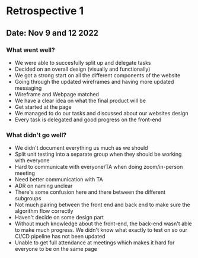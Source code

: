 # Retrospective 1
## Date: Nov 9 and 12 2022
### What went well?
- We were able to succesfully split up and delegate tasks
- Decided on an overall design (visually and functionally)
- We got a strong start on all the different components of the website
- Going through the updated wireframes and having more updated messaging
- Wireframe and Webpage matched
- We have a clear idea on what the final product will be
- Get started at the page
- We managed to do our tasks and discussed about our websites design
- Every task is delegated and good progress on the front-end
### What didn't go well?
- We didn't document everything us much as we should
- Split unit testing into a separate group when they should be working with everyone
- Hard to communicate with everyone/TA when doing zoom/in-person meeting
- Need better communication with TA
- ADR on naming unclear
- There's some confusion here and there between the different subgroups
- Not much pairing between the front end and back end to make sure the algorithm flow correctly
- Haven't decide on some design part
- Without much knowledge about the front-end, the back-end wasn't able to make much progress. We didn't know what exactly to test on so our CI/CD pipeline has not been updated
- Unable to get full attendance at meetings which makes it hard for everyone to be on the same page
